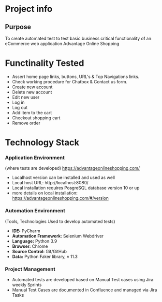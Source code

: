 # Project info

## Purpose
To create automated test to test basic business critical functionality of an eCommerce web application Advantage Online Shopping

# Functinality Tested
- Assert home page links, buttons, URL's & Top Navigations links.
- Check working procedure for Chatbox & Contact us form.
- Create new account
- Delete new account
- Edit new user
- Log in
- Log out
- Add item to the cart
- Checkout shopping cart
- Remove order

# Technology Stack

### Application Environment
(where tests are developed)
https://advantageonlineshopping.com/

- Localhost version can be installed and used as well
- Local host URL: http://localhost:8080/
- Local installation requires PosgreSQL database version 10 or up
- more details on local installation: 
https://advantageonlineshopping.com/#/version


### Automation Environment
(Tools, Technologies Used to develop automated tests)

- **IDE:** PyCharm
- **Automation Framework:** Selenium Webdriver
- **Language:** Python 3.9
- **Browser:** Chrome
- **Source Control:** Git/GitHub
- **Data:** Python Faker library, v 11.3

### Project Management
- Automated tests are developed based on Manual Test cases using Jira weekly Sprints
- Manual Test Cases are documented in Confluence and managed via Jira Tasks
